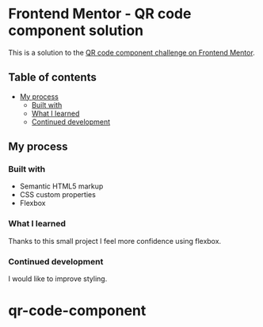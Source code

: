 # Frontend Mentor - QR code component solution

This is a solution to the [QR code component challenge on Frontend Mentor](https://www.frontendmentor.io/challenges/qr-code-component-iux_sIO_H). 

## Table of contents

- [My process](#my-process)
  - [Built with](#built-with)
  - [What I learned](#what-i-learned)
  - [Continued development](#continued-development)

## My process

### Built with

- Semantic HTML5 markup
- CSS custom properties
- Flexbox

### What I learned

Thanks to this small project I feel more confidence using flexbox.

### Continued development

I would like to improve styling. 

# qr-code-component
